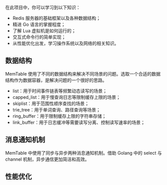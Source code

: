 在此项目中，你可以学习到以下知识：

- Redis 服务器的基础框架以及各种数据结构；
- 精进 Go 语言的掌握程度；
- 了解 Lua 虚拟机是如何运行的；
- 交互式命令行的简单实现；
- 从性能优化出发，学习操作系统以及网络的相关知识。

## 数据结构

MemTable 使用了不同的数据结构来解决不同场景的问题。选取一个合适的数据结构作为数据容器，是解决问题的一个很好的思路。

- list：用于时间事件链表等频繁动态读写的场景；
- capped_list：用于慢查询日志等限制缓存上限的场景；
- skiplist：用于范围性顺序查找的场景；
- trie_tree：用于单词查询、路径查询等场景；
- ring_buffer：用于限制缓存上限的字符串存储；
- link_buffer：用于日志缓冲等需要读写分离、控制读写速率的场景；

## 消息通知机制

MemTable 中使用了同步与异步两种消息通知机制。借助 Golang 中的 select 与 channel 机制，异步通信更加简洁和高效。

## 性能优化

